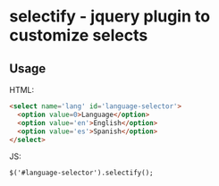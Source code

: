 # selectify - jquery plugin to customize selects
## Usage

HTML:
```HTML
<select name='lang' id='language-selector'>
  <option value=0>Language</option>
  <option value='en'>English</option>
  <option value='es'>Spanish</option>
</select>
```
JS:
```
$('#language-selector').selectify();
```
